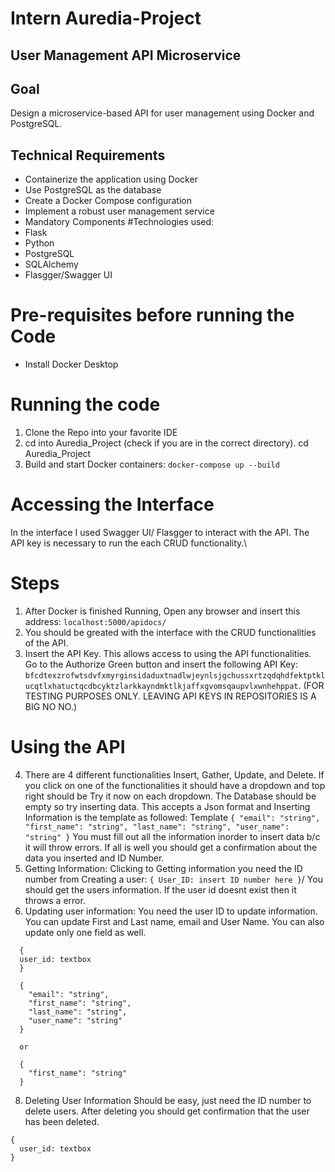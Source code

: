 # Intern Auredia-Project

## User Management API Microservice

## Goal
Design a microservice-based API for user management using Docker and PostgreSQL. 

## Technical Requirements
* Containerize the application using Docker 
* Use PostgreSQL as the database 
* Create a Docker Compose configuration 
* Implement a robust user management service 
* Mandatory Components
#Technologies used:
* Flask
* Python
* PostgreSQL
* SQLAlchemy
* Flasgger/Swagger UI

# Pre-requisites before running the Code
* Install Docker Desktop

# Running the code
1. Clone the Repo into your favorite IDE
2. cd into Auredia_Project (check if you are in the correct directory). cd Auredia_Project
3. Build and start Docker containers: ``docker-compose up --build``

# Accessing the Interface
In the interface I used Swagger UI/ Flasgger to interact with the API. The API key is necessary to run the each CRUD functionality.\
# Steps
1. After Docker is finished Running, Open any browser and insert this address: ``localhost:5000/apidocs/``
2. You should be greated with the interface with the CRUD functionalities of the API.
3. Insert the API Key. This allows access to using the API functionalities. Go to the Authorize Green button and insert the following API Key: ``bfcdtexzrofwtsdvfxmyrginsidaduxtnadlwjeynlsjgchussxrtzqdqhdfektptklucqtlxhatuctqcdbcyktzlarkkayndmktlkjaffxgvomsqaupvlxwnhehppat``. (FOR TESTING PURPOSES ONLY. LEAVING API KEYS IN REPOSITORIES IS A BIG NO NO.)
# Using the API
4. There are 4 different functionalities Insert, Gather, Update, and Delete. If you click on one of the functionalities it should have a dropdown and top right should be Try it now on each dropdown. The Database should be empty so try inserting data. This accepts a Json format and Inserting Information is the template as followed:
Template
``{
  "email": "string",
  "first_name": "string",
  "last_name": "string",
  "user_name": "string"
}``
You must fill out all the information inorder to insert data b/c it will throw errors.
If all is well you should get a confirmation about the data you inserted and ID Number.
6. Getting Information:
   Clicking to Getting information you need the ID number from Creating a user:
   ``{
   User_ID: insert ID number here
   }``/ You should get the users information. If the user id doesnt exist then it throws a error.
7. Updating user information: You need the user ID to update information. You can update First and Last name, email and User Name. You can also update only one field as well.

```
  {
  user_id: textbox
  }
  
  {
    "email": "string",
    "first_name": "string",
    "last_name": "string",
    "user_name": "string"
  }
  
  or 
  
  {
    "first_name": "string"
  }
```
8. Deleting User Information
Should be easy, just need the ID number to delete users. After deleting you should get confirmation that the user has been deleted.
```
{
  user_id: textbox
}
```









